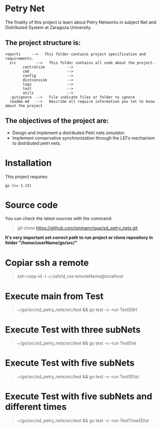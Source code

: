 # Petry Net

The finality of this project is learn about Petry Networks in subject Net and Distributed System at Zaragoza University.

## The project structure is:

```
reports     -->   This folder contains project specification and requirements.
  src         -->   This folder contains all code about the project.
        centralsim          -->  
        cmd                 -->  
        config              -->  
        distconssim         -->  
        logs                -->  
        test                -->  
        utils               -->
  .gitignore  -->   File indicate files or folder to ignore
  readme.md   -->   Describe all require information you let to know about the project
```

## The objectives of the project are:

* Design and implement a distributed Petri nets simulator.
* Implement conservative synchronization through the LEFs mechanism to
distributed petri nets.

# Installation

This project requires:

```
go (>= 1.13)
```

# Source code

You can check the latest sources with the command:

> git clone https://github.com/smmanrrique/sd_petry_nets.git

**It's very important set correct path to run project or clone repository in folder "/home/userName/go/src/"**

# Copiar ssh a remote

> ssh-copy-id -i ~/.ssh/id_rsa remoteName@localhost

# Execute main from Test

> ~/go/src/sd_petry_nets/src/test && go test -v -run TestSSH  

# Execute Test with three subNets

> ~/go/src/sd_petry_nets/src/test && go test -v -run TestDist  

# Execute Test with five subNets

> ~/go/src/sd_petry_nets/src/test && go test -v -run Test5Dist  

# Execute Test with five subNets and different times

> ~/go/src/sd_petry_nets/src/test && go test -v -run TestTime5Dist  